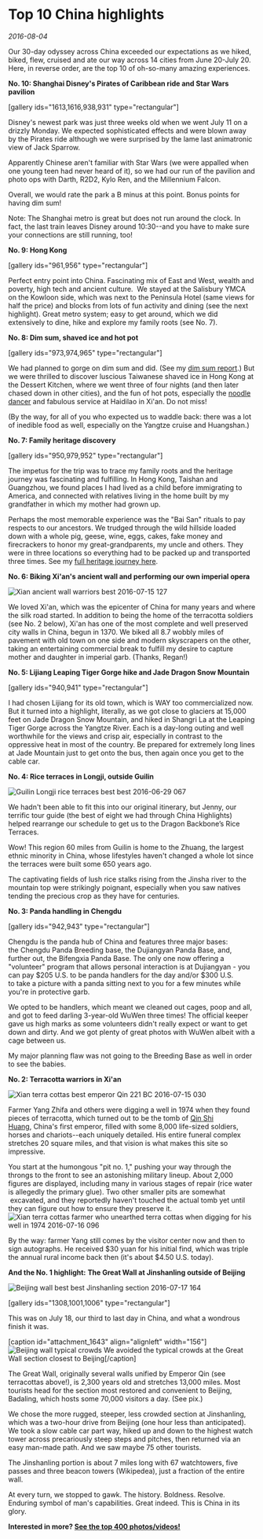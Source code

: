 # Top 10 China highlights
*2016-08-04*


Our 30-day odyssey across China exceeded our expectations as we hiked, biked, flew, cruised and ate our way across 14 cities from June 20-July 20. Here, in reverse order, are the top 10 of oh-so-many amazing experiences.

**No. 10: Shanghai Disney's Pirates of Caribbean ride and Star Wars pavilion**

\[gallery ids="1613,1616,938,931" type="rectangular"\]

Disney's newest park was just three weeks old when we went July 11 on a drizzly Monday. We expected sophisticated effects and were blown away by the Pirates ride although we were surprised by the lame last animatronic view of Jack Sparrow.

Apparently Chinese aren't familiar with Star Wars (we were appalled when one young teen had never heard of it), so we had our run of the pavilion and photo ops with Darth, R2D2, Kylo Ren, and the Millennium Falcon.

Overall, we would rate the park a B minus at this point. Bonus points for having dim sum!

Note: The Shanghai metro is great but does not run around the clock. In fact, the last train leaves Disney around 10:30--and you have to make sure your connections are still running, too!<!--more-->

**No. 9: Hong Kong**

\[gallery ids="961,956" type="rectangular"\]

Perfect entry point into China. Fascinating mix of East and West, wealth and poverty, high tech and ancient culture.  We stayed at the Salisbury YMCA on the Kowloon side, which was next to the Peninsula Hotel (same views for half the price) and blocks from lots of fun activity and dining (see the next highlight). Great metro system; easy to get around, which we did extensively to dine, hike and explore my family roots (see No. 7).

**No. 8: Dim sum, shaved ice and hot pot**

\[gallery ids="973,974,965" type="rectangular"\]

We had planned to gorge on dim sum and did. (See my [dim sum report](https://meimeikirk.wordpress.com/2016/08/04/china-dim-sum-report/).) But we were thrilled to discover luscious Taiwanese shaved ice in Hong Kong at the Dessert Kitchen, where we went three of four nights (and then later chased down in other cities), and the fun of hot pots, especially the [noodle dancer](https://youtu.be/C_Hy2Nc4A9o) and fabulous service at Haidilao in Xi'an. Do not miss!

(By the way, for all of you who expected us to waddle back: there was a lot of inedible food as well, especially on the Yangtze cruise and Huangshan.)

**No. 7: Family heritage discovery**

\[gallery ids="950,979,952" type="rectangular"\]

The impetus for the trip was to trace my family roots and the heritage journey was fascinating and fulfilling. In Hong Kong, Taishan and Guangzhou, we found places I had lived as a child before immigrating to America, and connected with relatives living in the home built by my grandfather in which my mother had grown up.

Perhaps the most memorable experience was the "Bai San" rituals to pay respects to our ancestors. We trudged through the wild hillside loaded down with a whole pig, geese, wine, eggs, cakes, fake money and firecrackers to honor my great-grandparents, my uncle and others. They were in three locations so everything had to be packed up and transported three times. See my [full heritage journey here](http://www.meimeikirk.com/copy-of-preparing-for-the-end).

**No. 6: Biking Xi'an's ancient wall and performing our own imperial opera**

![Xian ancient wall warriors best 2016-07-15 127](images/xian-ancient-wall-warriors-best-2016-07-15-127.jpg)

We loved Xi'an, which was the epicenter of China for many years and where the silk road started. In addition to being the home of the terracotta soldiers (see No. 2 below), Xi'an has one of the most complete and well preserved city walls in China, begun in 1370. We biked all 8.7 wobbly miles of pavement with old town on one side and modern skyscrapers on the other, taking an entertaining commercial break to fulfill my desire to capture mother and daughter in imperial garb. (Thanks, Regan!)

**No. 5: Lijiang Leaping Tiger Gorge hike and Jade Dragon Snow Mountain**

\[gallery ids="940,941" type="rectangular"\]

I had chosen Lijiang for its old town, which is WAY too commercialized now. But it turned into a highlight, literally, as we got close to glaciers at 15,000 feet on Jade Dragon Snow Mountain, and hiked in Shangri La at the Leaping Tiger Gorge across the Yangtze River. Each is a day-long outing and well worthwhile for the views and crisp air, especially in contrast to the oppressive heat in most of the country. Be prepared for extremely long lines at Jade Mountain just to get onto the bus, then again once you get to the cable car.

**No. 4: Rice terraces in Longji, outside Guilin**

![Guilin Longji rice terraces best best 2016-06-29 067](images/guilin-longji-rice-terraces-best-best-2016-06-29-067.jpg)

We hadn't been able to fit this into our original itinerary, but Jenny, our terrific tour guide (the best of eight we had through China Highlights) helped rearrange our schedule to get us to the Dragon Backbone’s Rice Terraces.

Wow! This region 60 miles from Guilin is home to the Zhuang, the largest ethnic minority in China, whose lifestyles haven't changed a whole lot since the terraces were built some 650 years ago.

The captivating fields of lush rice stalks rising from the Jinsha river to the mountain top were strikingly poignant, especially when you saw natives tending the precious crop as they have for centuries.

**No. 3: Panda handling in Chengdu**

\[gallery ids="942,943" type="rectangular"\]

Chengdu is the panda hub of China and features three major bases: the Chengdu Panda Breeding base, the Dujiangyan Panda Base, and, further out, the Bifengxia Panda Base. The only one now offering a "volunteer" program that allows personal interaction is at Dujiangyan - you can pay $205 U.S. to be panda handlers for the day and/or $300 U.S. to take a picture with a panda sitting next to you for a few minutes while you're in protective garb.

We opted to be handlers, which meant we cleaned out cages, poop and all, and got to feed darling 3-year-old WuWen three times! The official keeper gave us high marks as some volunteers didn't really expect or want to get down and dirty. And we got plenty of great photos with WuWen albeit with a cage between us.

My major planning flaw was not going to the Breeding Base as well in order to see the babies.

**No. 2: Terracotta warriors in Xi'an**

![Xian terra cottas best emperor Qin 221 BC 2016-07-15 030](images/xian-terra-cottas-best-emperor-qin-221-bc-2016-07-15-030.jpg)

Farmer Yang Zhifa and others were digging a well in 1974 when they found pieces of terracotta, which turned out to be the tomb of [Qin Shi Huang](https://en.wikipedia.org/wiki/Qin_Shi_Huang "Qin Shi Huang"), China's first emperor, filled with some 8,000 life-sized soldiers, horses and chariots--each uniquely detailed. His entire funeral complex stretches 20 square miles, and that vision is what makes this site so impressive.

You start at the humongous "pit no. 1," pushing your way through the throngs to the front to see an astonishing military lineup. About 2,000 figures are displayed, including many in various stages of repair (rice water is allegedly the primary glue). Two other smaller pits are somewhat  excavated, and they reportedly haven't touched the actual tomb yet until they can figure out how to ensure they preserve it.![Xian terra cottas farmer who unearthed terra cottas when digging for his well in 1974 2016-07-16 096](images/xian-terra-cottas-farmer-who-unearthed-terra-cottas-when-digging-for-his-well-in-1974-2016-07-16-096.jpg)

By the way: farmer Yang still comes by the visitor center now and then to sign autographs. He received $30 yuan for his initial find, which was triple the annual rural income back then (it's about $4.50 U.S. today).

**And the No. 1 highlight:** **The Great Wall at Jinshanling outside of Beijing**

![Beijing wall best best Jinshanling section 2016-07-17 164](images/beijing-wall-best-best-jinshanling-section-2016-07-17-164.jpg)

\[gallery ids="1308,1001,1006" type="rectangular"\]

This was on July 18, our third to last day in China, and what a wondrous finish it was.

\[caption id="attachment\_1643" align="alignleft" width="156"\]![Beijing wall typical crowds](images/beijing-wall-typical-crowds1.jpg) We avoided the typical crowds at the Great Wall section closest to Beijing\[/caption\]

The Great Wall, originally several walls unified by Emperor Qin (see terracottas above!), is 2,300 years old and stretches 13,000 miles. Most tourists head for the section most restored and convenient to Beijing, Badaling, which hosts some 70,000 visitors a day. (See pix.)

We chose the more rugged, steeper, less crowded section at Jinshanling, which was a two-hour drive from Beijing (one hour less than anticipated). We took a slow cable car part way, hiked up and down to the highest watch tower across precariously steep steps and pitches, then returned via an easy man-made path. And we saw maybe 75 other tourists.

The Jinshanling portion is about 7 miles long with 67 watchtowers, five passes and three beacon towers (Wikipedea), just a fraction of the entire wall.

At every turn, we stopped to gawk. The history. Boldness. Resolve. Enduring symbol of man's capabilities. Great indeed. This is China in its glory.

**Interested in more? [See the top 400 photos/videos!](https://goo.gl/photos/KjySn7esFwiBmfnZ7)**
